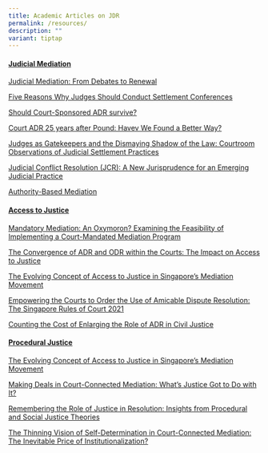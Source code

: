 ```yaml
---
title: Academic Articles on JDR
permalink: /resources/
description: ""
variant: tiptap
---
```

<h4><strong><u>Judicial Mediation</u></strong></h4>
<p><a href="https://ink.library.smu.edu.sg/sol_research/2773/" rel="noopener noreferrer nofollow" target="_blank">Judicial Mediation: From Debates to Renewal</a>
</p>
<p><a href="https://bridges.monash.edu/articles/journal_contribution/Five_Reasons_Why_Judges_Should_Conduct_Settlement_Conferences/10064777" rel="noopener noreferrer nofollow" target="_blank">Five Reasons Why Judges Should Conduct Settlement Conferences</a>
</p>
<p><a href="https://lawcat.berkeley.edu/record/1120070?ln=en" rel="noopener noreferrer nofollow" target="_blank">Should Court-Sponsored ADR survive?</a>
</p>
<p><a href="https://kb.osu.edu/bitstream/handle/1811/77044/1/OSJDR_V18N1_0093.pdf" rel="noopener noreferrer nofollow" target="_blank">Court ADR 25 years after Pound: Havev We Found a Better Way?</a>
</p>
<p><a href="https://journals.law.harvard.edu/hnlr/wp-content/uploads/sites/91/83-Ayelet-Sela-Nourit-Zimerman-Michal-Alberstein.pdf" rel="noopener noreferrer nofollow" target="_blank">Judges as Gatekeepers and the Dismaying Shadow of the Law: Courtroom Observations of Judicial Settlement Practices</a>
</p>
<p><a href="https://static1.squarespace.com/static/60a5863870f56068b0f097cd/t/60a67a03028eea0f43859656/1621522947345/Alberstein-A-New-Jurisprudence.pdf" rel="noopener noreferrer nofollow" target="_blank">Judicial Conflict Resolution (JCR): A New Jurisprudence for an Emerging Judicial Practice</a>
</p>
<p><a href="https://static1.squarespace.com/static/60a5863870f56068b0f097cd/t/60a5e3274dcb02030b1d5a6e/1621484327296/Authority-Based-Mediation.pdf" rel="noopener noreferrer nofollow" target="_blank">Authority-Based Mediation</a>
</p>
<p></p>
<h4><strong><u>Access to Justice</u></strong></h4>
<p><a href="https://static1.squarespace.com/static/60a5863870f56068b0f097cd/t/60a69ac1e780cb5f5e59e89f/1621531329817/479-510.pdf" rel="noopener noreferrer nofollow" target="_blank">Mandatory Mediation: An Oxymoron? Examining the Feasibility of Implementing a Court-Mandated Mediation Program</a>
</p>
<p><a href="https://ink.library.smu.edu.sg/sol_research/2842/" rel="noopener noreferrer nofollow" target="_blank">The Convergence of ADR and ODR within the Courts: The Impact on Access to Justice</a>
</p>
<p><a href="https://ink.library.smu.edu.sg/sol_research/3157/" rel="noopener noreferrer nofollow" target="_blank">The Evolving Concept of Access to Justice in Singapore’s Mediation Movement</a>
</p>
<p><a href="https://ink.library.smu.edu.sg/sol_research/3940/" rel="noopener noreferrer nofollow" target="_blank">Empowering the Courts to Order the Use of Amicable Dispute Resolution: The Singapore Rules of Court 2021</a>
</p>
<p><a href="https://ink.library.smu.edu.sg/sol_research/3939/" rel="noopener noreferrer nofollow" target="_blank">Counting the Cost of Enlarging the Role of ADR in Civil Justice</a>
</p>
<p></p>
<h4><strong><u>Procedural Justice</u></strong></h4>
<p><a href="https://ink.library.smu.edu.sg/sol_research/3157/" rel="noopener noreferrer nofollow" target="_blank">The Evolving Concept of Access to Justice in Singapore’s Mediation Movement</a>
</p>
<p><a href="https://scholarship.law.tamu.edu/facscholar/945/" rel="noopener noreferrer nofollow" target="_blank">Making Deals in Court-Connected Mediation: What’s Justice Got to Do with It?</a>
</p>
<p><a href="https://scholarship.law.tamu.edu/facscholar/964/" rel="noopener noreferrer nofollow" target="_blank">Remembering the Role of Justice in Resolution: Insights from Procedural and Social Justice Theories</a>
</p>
<p><a href="https://scholarship.law.tamu.edu/cgi/viewcontent.cgi?article=1954&amp;context=facscholar" rel="noopener noreferrer nofollow" target="_blank">The Thinning Vision of Self-Determination in Court-Connected Mediation: The Inevitable Price of Institutionalization?</a>
</p>
<p></p>
<p></p>